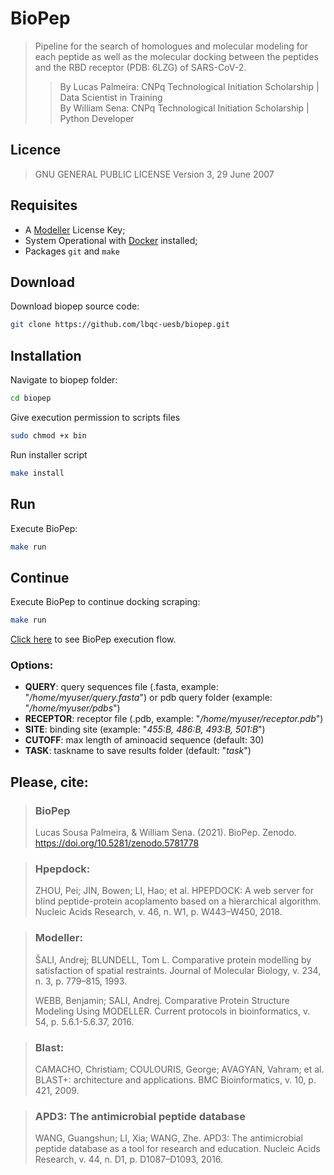 # BioPep

> Pipeline for the search of homologues and molecular modeling for each peptide as well as the molecular docking between the peptides and the RBD receptor (PDB: 6LZG) of SARS-CoV-2.
>> By Lucas Palmeira: CNPq Technological Initiation Scholarship | Data Scientist in Training <br>
>> By William Sena: CNPq Technological Initiation Scholarship | Python Developer

## Licence
> GNU GENERAL PUBLIC LICENSE Version 3, 29 June 2007

## Requisites

- A [Modeller](https://salilab.org/modeller/) License Key;
- System Operational with [Docker](https://www.docker.com) installed;
- Packages `git` and `make`

## Download

Download biopep source code:
```bash
git clone https://github.com/lbqc-uesb/biopep.git
```

## Installation

Navigate to biopep folder:
```bash
cd biopep
```

Give execution permission to scripts files
```bash
sudo chmod +x bin
```

Run installer script
```bash
make install
```

## Run

Execute BioPep:
```bash
make run
```

## Continue

Execute BioPep to continue docking scraping:
```bash
make run
```

[Click here](https://whimsical.com/biopep-fluxo-dos-comandos-5SUK9QhkyxaYorx6jDzk1t) to see BioPep execution flow.

### Options:
- **QUERY**: query sequences file (.fasta, example: "*/home/myuser/query.fasta*") or pdb query folder (example: "*/home/myuser/pdbs*")
- **RECEPTOR**: receptor file (.pdb, example: "*/home/myuser/receptor.pdb*")
- **SITE**: binding site (example: "*455:B, 486:B, 493:B, 501:B*")
- **CUTOFF**: max length of aminoacid sequence (default: 30)
- **TASK**: taskname to save results folder (default: "*task*")

## Please, cite:
> ### BioPep
> Lucas Sousa Palmeira, & William Sena. (2021). BioPep. Zenodo. https://doi.org/10.5281/zenodo.5781778

> ### Hpepdock:
> ZHOU, Pei; JIN, Bowen; LI, Hao; et al. HPEPDOCK: A web server for blind peptide-protein acoplamento based on a hierarchical algorithm. Nucleic Acids Research, v. 46, n. W1, p. W443–W450, 2018.

> ### Modeller:
> ŠALI, Andrej; BLUNDELL, Tom L. Comparative protein modelling by satisfaction of spatial restraints. Journal of Molecular Biology, v. 234, n. 3, p. 779–815, 1993.
> 
> WEBB, Benjamin; SALI, Andrej. Comparative Protein Structure Modeling Using MODELLER. Current protocols in bioinformatics, v. 54, p. 5.6.1-5.6.37, 2016.

> ### Blast:
> CAMACHO, Christiam; COULOURIS, George; AVAGYAN, Vahram; et al. BLAST+: architecture and applications. BMC Bioinformatics, v. 10, p. 421, 2009.

> ### APD3: The antimicrobial peptide database
> WANG, Guangshun; LI, Xia; WANG, Zhe. APD3: The antimicrobial peptide database as a tool for research and education. Nucleic Acids Research, v. 44, n. D1, p. D1087–D1093, 2016.
